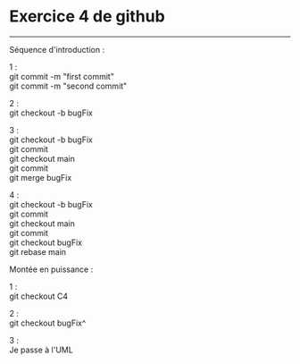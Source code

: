 # Exercice 4 de github  
******************************  
  
Séquence d'introduction :  
  
1 :  
git commit -m "first commit"  
git commit -m "second commit"  
  
2 :  
git checkout -b bugFix  
  
3 :  
git checkout -b bugFix  
git commit  
git checkout main  
git commit  
git merge bugFix  
  
4 :  
git checkout -b bugFix  
git commit  
git checkout main  
git commit  
git checkout bugFix  
git rebase main  
  
Montée en puissance :  
  
1 :  
git checkout C4  
  
2 :  
git checkout bugFix^  
  
3 :  
Je passe à l'UML
